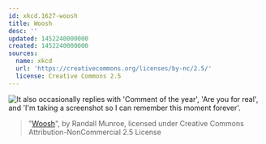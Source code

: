 ```yaml
---
id: xkcd.1627-woosh
title: Woosh
desc: ''
updated: 1452240000000
created: 1452240000000
sources:
  name: xkcd
  url: 'https://creativecommons.org/licenses/by-nc/2.5/'
  license: Creative Commons 2.5
---
```

![It also occasionally replies with 'Comment of the year', 'Are you for real', and 'I'm taking a screenshot so I can remember this moment forever'.](https://imgs.xkcd.com/comics/woosh.png)
> "[Woosh](https://xkcd.com/1627/)", by Randall Munroe, licensed under Creative Commons Attribution-NonCommercial 2.5 License
